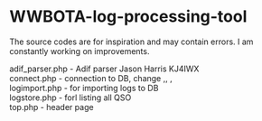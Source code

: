 # WWBOTA-log-processing-tool

The source codes are for inspiration and may contain errors. I am constantly working on improvements.

adif_parser.php - Adif parser Jason Harris KJ4IWX <br>
connect.php  - connection to DB, change <hostaname>,<username>, <password>, <dbname>  <br>
logimport.php - for importing logs to DB  <br>
logstore.php - forl listing all QSO  <br>
top.php - header page <br>

